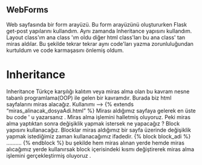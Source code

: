 ## WebForms
Web sayfasında bir form arayüzü.
Bu form arayüzünü oluştururken Flask get-post yapılarını kullandım. Aynı zamanda Inheritance yapısını kullandım. Layout class'ım ana class 'ım oldu diğer html class'ları bu ana class' tan miras aldılar. Bu şekilde tekrar tekrar aynı code'ları yazma zorunluluğundan kurtuldum ve code karmaşasını önlemiş oldum.
# Inheritance
Inheritance Türkçe karşılığı kalıtım veya miras alma olan bu kavram nesne tabanlı programlama(OOP) ile gelen bir kavramdır. Burada  biz html sayfalarını miras alacağız.
Kullanımı --> {% extends “miras_alinacak_dosyaAdi.html” %} 
Mirası aldığımız sayfaya gelerek en üste bu code ' u yazarsanız . Miras alma işlemini halletmiş oluyoruz. Peki miras alma yaptıktan sonra değişiklik yapmak istersek ne yapacağız ?
Block yapısını kullanacağız. Blocklar miras aldığımız bir sayfa üzerinde değişiklik yapmak istediğimiz zaman kullanacağımız ifadedir.
{% block block_adi %}
    ……….
{% endblock %} bu şekilde hem miras alınan yerde hemde miras alıcağımız yerde kullanırsak block içerisindeki kısmı değiştirerek miras alma işlemini gerçekleştirmiş oluyoruz .
